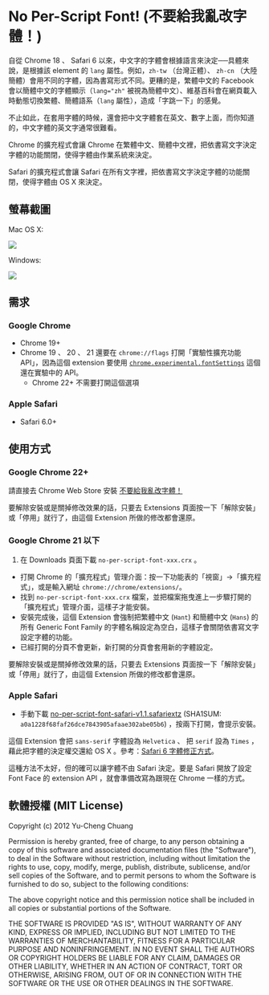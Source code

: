 # No Per-Script Font! (不要給我亂改字體！)

自從 Chrome 18 、 Safari 6 以來，中文字的字體會根據語言來決定──具體來說，是根據該 element 的 `lang` 屬性。例如，`zh-tw` （台灣正體）、 `zh-cn` （大陸簡體）會用不同的字體，因為書寫形式不同。更糟的是，繁體中文的 Facebook 會以簡體中文的字體顯示（`lang="zh"` 被視為簡體中文）、維基百科會在網頁載入時動態切換繁體、簡體語系（`lang` 屬性），造成「字跳一下」的感覺。

不止如此，在套用字體的時候，還會把中文字體套在英文、數字上面，而你知道的，中文字體的英文字通常很難看。

Chrome 的擴充程式會讓 Chrome 在繁體中文、簡體中文裡，把依書寫文字決定字體的功能關閉，使得字體由作業系統來決定。

Safari 的擴充程式會讓 Safari 在所有文字裡，把依書寫文字決定字體的功能關閉，使得字體由 OS X 來決定。

## 螢幕截圖

Mac OS X:

[![](http://cl.ly/image/253j0E0S2B30/no-per-script-font-osx-zh.png)](http://cl.ly/image/253j0E0S2B30)

Windows:

[![](http://cl.ly/image/2N2z2m3q3q2P/no-per-script-font-win-zh.png)](http://cl.ly/image/2N2z2m3q3q2P)

## 需求

### Google Chrome

* Chrome 19+
* Chrome 19 、 20 、 21 還要在 `chrome://flags` 打開「實驗性擴充功能 API」，因為這個 extension 要使用 [`chrome.experimental.fontSettings`](http://code.google.com/chrome/extensions/experimental.fontSettings.html) 這個還在實驗中的 API。
  * Chrome 22+ 不需要打開這個選項

### Apple Safari

* Safari 6.0+

## 使用方式

### Google Chrome 22+

請直接去 Chrome Web Store 安裝 [不要給我亂改字體！](https://chrome.google.com/webstore/detail/lndmkajeoopejggihiomoaepinlhblmm)

要解除安裝或是關掉修改效果的話，只要去 Extensions 頁面按一下「解除安裝」或「停用」就行了，由這個 Extension 所做的修改都會還原。

### Google Chrome 21 以下

1. 在 Downloads 頁面下載 `no-per-script-font-xxx.crx` 。
- 打開 Chrome 的「擴充程式」管理介面：按一下功能表的「視窗」→「擴充程式」，或是輸入網址 `chrome://chrome/extensions/`。
- 找到 `no-per-script-font-xxx.crx` 檔案，並把檔案拖曳進上一步驟打開的「擴充程式」管理介面，這樣子才能安裝。
- 安裝完成後，這個 Extension 會強制把繁體中文 (`Hant`) 和簡體中文 (`Hans`) 的所有 Generic Font Family 的字體名稱設定為空白，這樣子會關閉依書寫文字設定字體的功能。
- 已經打開的分頁不會更新，新打開的分頁會套用新的字體設定。

要解除安裝或是關掉修改效果的話，只要去 Extensions 頁面按一下「解除安裝」或「停用」就行了，由這個 Extension 所做的修改都會還原。

### Apple Safari

- 手動下載 [no-per-script-font-safari-v1.1.safariextz](http://d.pr/f/GYWd) (SHA1SUM: `a0a1228f68faf26dce7843905afaae302abe05b6`) ，按兩下打開，會提示安裝。

這個 Extension 會把 `sans-serif` 字體設為 `Helvetica` 、 把 `serif` 設為 `Times` ，藉此把字體的決定權交還給 OS X 。參考：[Safari 6 字體修正方式](https://gist.github.com/2925009)。

這種方法不太好，但的確可以讓字體不由 Safari 決定。要是 Safari 開放了設定 Font Face 的 extension API ，就會準備改寫為跟現在 Chrome 一樣的方式。

## 軟體授權 (MIT License)

Copyright (c) 2012 Yu-Cheng Chuang

Permission is hereby granted, free of charge, to any person obtaining a copy of this software and associated documentation files (the "Software"), to deal in the Software without restriction, including without limitation the rights to use, copy, modify, merge, publish, distribute, sublicense, and/or sell copies of the Software, and to permit persons to whom the Software is furnished to do so, subject to the following conditions:

The above copyright notice and this permission notice shall be included in all copies or substantial portions of the Software.

THE SOFTWARE IS PROVIDED "AS IS", WITHOUT WARRANTY OF ANY KIND, EXPRESS OR IMPLIED, INCLUDING BUT NOT LIMITED TO THE WARRANTIES OF MERCHANTABILITY, FITNESS FOR A PARTICULAR PURPOSE AND NONINFRINGEMENT. IN NO EVENT SHALL THE AUTHORS OR COPYRIGHT HOLDERS BE LIABLE FOR ANY CLAIM, DAMAGES OR OTHER LIABILITY, WHETHER IN AN ACTION OF CONTRACT, TORT OR OTHERWISE, ARISING FROM, OUT OF OR IN CONNECTION WITH THE SOFTWARE OR THE USE OR OTHER DEALINGS IN THE SOFTWARE.

